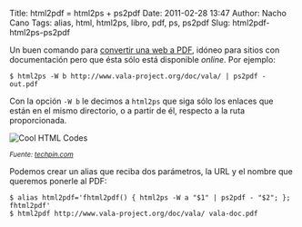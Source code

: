 Title: html2pdf = html2ps + ps2pdf
Date: 2011-02-28 13:47
Author: Nacho Cano
Tags: alias, html, html2ps, libro, pdf, ps, ps2pdf
Slug: html2pdf-html2ps-ps2pdf

Un buen comando para [convertir una web a PDF][], idóneo para sitios con
documentación pero que ésta sólo está disponible _online_. Por ejemplo:

    $ html2ps -W b http://www.vala-project.org/doc/vala/ | ps2pdf - out.pdf

Con la opción `-W b` le decimos a `html2ps` que siga sólo los enlaces
que están en el mismo directorio, o a partir de él,
respecto a la ruta proporcionada.

![Cool HTML Codes]({static}/images/cool-html-codes-300x225.jpg)

<small>_Fuente: [techpin.com][]_</small>

Podemos crear un alias que reciba dos parámetros, la URL y el nombre que
queremos ponerle al PDF:

    $ alias html2pdf='fhtml2pdf() { html2ps -W a "$1" | ps2pdf - "$2"; }; fhtml2pdf'
    $ html2pdf http://www.vala-project.org/doc/vala/ vala-doc.pdf

  [convertir una web a PDF]: http://www.atareao.es/ubuntu/conociendo-ubuntu/convetir-un-sitio-web-a-pdf-en-ubuntu/
    "convertir una web a PDF"
  [techpin.com]: http://www.techpin.com/
    "www.techpin.com"
